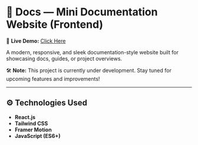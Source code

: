 # 📄 Docs — Mini Documentation Website (Frontend)

🚀 **Live Demo:** [Click Here](https://docs-llc5fhapx-pratik-rajs-projects-0adfcf06.vercel.app/)

A modern, responsive, and sleek documentation-style website built for showcasing docs, guides, or project overviews.

🛠️ **Note:** This project is currently under development. Stay tuned for upcoming features and improvements!

---

## ⚙️ Technologies Used

- **React.js**
- **Tailwind CSS**
- **Framer Motion**
- **JavaScript (ES6+)**
